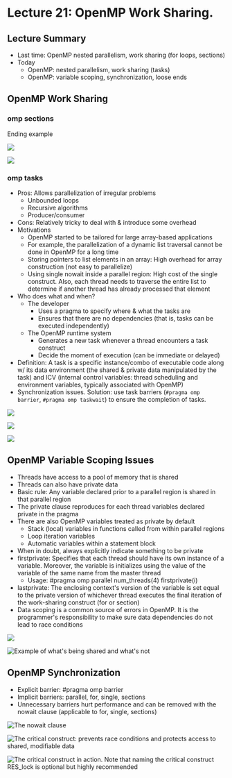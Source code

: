 # Lecture 21: OpenMP Work Sharing.

## Lecture Summary

* Last time: OpenMP nested parallelism, work sharing \(for loops, sections\)
* Today
  * OpenMP: nested parallelism, work sharing \(tasks\)
  * OpenMP: variable scoping, synchronization, loose ends

## OpenMP Work Sharing

### omp sections

Ending example

![](../../.gitbook/assets/screen-shot-2021-03-23-at-12.07.33-am.png)

![](../../.gitbook/assets/screen-shot-2021-03-23-at-12.07.53-am.png)

### omp tasks

* Pros: Allows parallelization of irregular problems
  * Unbounded loops
  * Recursive algorithms
  * Producer/consumer
* Cons: Relatively tricky to deal with & introduce some overhead 
* Motivations
  * OpenMP started to be tailored for large array-based applications
  * For example, the parallelization of a dynamic list traversal cannot be done in OpenMP for a long time
  * Storing pointers to list elements in an array: High overhead for array construction \(not easy to parallelize\)
  * Using single nowait inside a parallel region: High cost of the single construct. Also, each thread needs to traverse the entire list to determine if another thread has already processed that element
* Who does what and when?
  * The developer
    * Uses a pragma to specify where & what the tasks are
    * Ensures that there are no dependencies \(that is, tasks can be executed independently\)
  * The OpenMP runtime system
    * Generates a new task whenever a thread encounters a task construct
    * Decide the moment of execution \(can be immediate or delayed\)
* Definition: A task is a specific instance/combo of executable code along w/ its data environment \(the shared & private data manipulated by the task\) and ICV \(internal control variables: thread scheduling and environment variables, typically associated with OpenMP\)
* Synchronization issues. Solution: use task barriers \(`#pragma omp barrier`, `#pragma omp taskwait`\) to ensure the completion of tasks.

![](../../.gitbook/assets/screen-shot-2021-03-23-at-12.18.00-am.png)

![](../../.gitbook/assets/screen-shot-2021-03-23-at-12.20.09-am.png)

![](../../.gitbook/assets/screen-shot-2021-03-23-at-12.22.23-am.png)

## OpenMP Variable Scoping Issues

* Threads have access to a pool of memory that is shared
* Threads can also have private data
* Basic rule: Any variable declared prior to a parallel region is shared in that parallel region
* The private clause reproduces for each thread variables declared private in the pragma
* There are also OpenMP variables treated as private by default
  * Stack \(local\) variables in functions called from within parallel regions
  * Loop iteration variables
  * Automatic variables within a statement block
* When in doubt, always explicitly indicate something to be private
* firstprivate: Specifies that each thread should have its own instance of a variable. Moreover, the variable is initializes using the value of the variable of the same name from the master thread
  * Usage: \#pragma omp parallel num\_threads\(4\) firstprivate\(i\) 
* lastprivate: The enclosing context's version of the variable is set equal to the private version of whichever thread executes the final iteration of the work-sharing construct \(for or section\)
* Data scoping is a common source of errors in OpenMP. It is the programmer's responsibility to make sure data dependencies do not lead to race conditions

![](../../.gitbook/assets/screen-shot-2021-03-23-at-12.31.39-am.png)

![Example of what&apos;s being shared and what&apos;s not](../../.gitbook/assets/screen-shot-2021-03-23-at-1.01.16-am.png)

## OpenMP Synchronization

* Explicit barrier: \#pragma omp barrier
* Implicit barriers: parallel, for, single, sections
* Unnecessary barriers hurt performance and can be removed with the nowait clause \(applicable to for, single, sections\)

![The nowait clause](../../.gitbook/assets/screen-shot-2021-03-23-at-12.51.38-am.png)

![The critical construct: prevents race conditions and protects access to shared, modifiable data](../../.gitbook/assets/screen-shot-2021-03-23-at-12.52.01-am.png)

![The critical construct in action. Note that naming the critical construct RES\_lock is optional but highly recommended](../../.gitbook/assets/screen-shot-2021-03-23-at-12.55.01-am.png)

